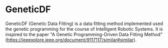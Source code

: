 # GeneticDF

GeneticDF (Genetic Data Fitting) is a data fitting method implemented used the genetic programming for the course of Intelligent Robotic Systems. It is inspired to the paper "A Genetic Programming-Driven Data Fitting Method" (https://ieeexplore.ieee.org/document/9117117/similar#similar).
